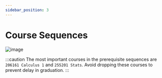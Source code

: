 ```yaml
---
sidebar_position: 3
---
```


# Course Sequences

![image](/files/undergrad_en/course_chart.png)

:::caution
The most important courses in the prerequisite sequences are `206161 Calculus 1` and `255201 Stats`. Avoid dropping these courses to prevent delay in graduation.
:::
